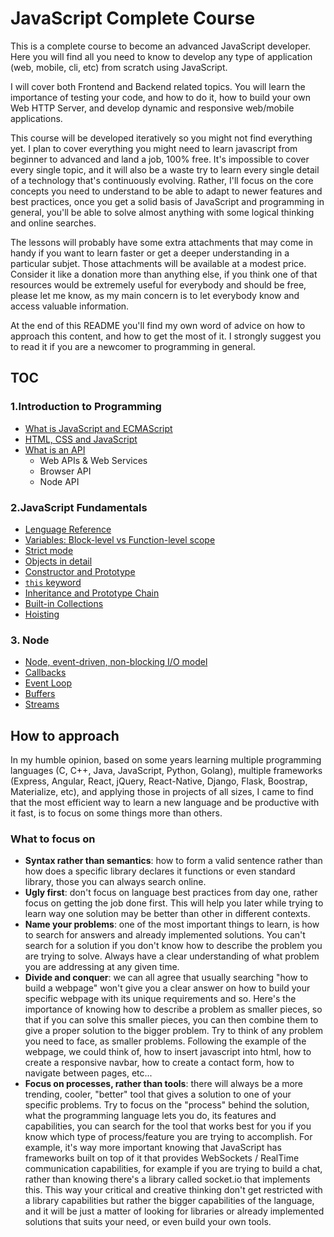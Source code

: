 # JavaScript Complete Course

This is a complete course to become an advanced JavaScript developer. Here you will find all you need to know to develop any type of application (web, mobile, cli, etc) from scratch using JavaScript.

I will cover both Frontend and Backend related topics. You will learn the importance of testing your code, and how to do it, how to build your own Web HTTP Server, and develop dynamic and responsive web/mobile applications.

This course will be developed iteratively so you might not find everything yet. I plan to cover everything you might need to learn javascript from beginner to advanced and land a job, 100% free. It's impossible to cover every single topic, and it will also be a waste try to learn every single detail of a technology that's continuously evolving. Rather, I'll focus on the core concepts you need to understand to be able to adapt to newer features and best practices, once you get a solid basis of JavaScript and programming in general, you'll be able to solve almost anything with some logical thinking and online searches.

The lessons will probably have some extra attachments that may come in handy if you want to learn faster or get a deeper understanding in a particular subjet. Those attachments will be available at a modest price. Consider it like a donation more than anything else, if you think one of that resources would be extremely useful for everybody and should be free, please let me know, as my main concern is to let everybody know and access valuable information.

At the end of this README you'll find my own word of advice on how to approach this content, and how to get the most of it. I strongly suggest you to read it if you are a newcomer to programming in general.

## TOC

### 1.Introduction to Programming

* [What is JavaScript and ECMAScript](./intro/README.md)
* [HTML, CSS and JavaScript](./intro/html-css.md)
* [What is an API](./intro/apis.md)
	* Web APIs & Web Services
	* Browser API
  * Node API

### 2.JavaScript Fundamentals

* [Lenguage Reference](https://developer.mozilla.org/en-US/docs/Web/JavaScript/Reference)
* [Variables: Block-level vs Function-level scope](./vanilla/vars.md)
* [Strict mode](./vanilla/strict.md)
* [Objects in detail](./vanilla/objects.md)
* [Constructor and Prototype](./vanilla/proto.md)
* [`this` keyword](./vanilla/this.md)
* [Inheritance and Prototype Chain](./vanilla/proto-chain.md)
* [Built-in Collections](./vanilla/collections.md)
* [Hoisting](./vanilla/hoisting.md)
 
### 3. Node

* [Node, event-driven, non-blocking I/O model](./node)
* [Callbacks](./node/callbacks.md)
* [Event Loop](./node/eventloop.md)
* [Buffers](./node/buffers.md)
* [Streams](./node/streams.md)

## How to approach

In my humble opinion, based on some years learning multiple programming languages (C, C++, Java, JavaScript, Python, Golang), multiple frameworks (Express, Angular, React, jQuery, React-Native, Django, Flask, Boostrap, Materialize, etc), and applying those in projects of all sizes, I came to find that the most efficient way to learn a new language and be productive with it fast, is to focus on some things more than others.

### What to focus on

* __Syntax rather than semantics__: how to form a valid sentence rather than how does a specific library declares it functions or even standard library, those you can always search online.
* __Ugly first__: don't focus on language best practices from day one, rather focus on getting the job done first. This will help you later while trying to learn way one solution may be better than other in different contexts.
* __Name your problems__: one of the most important things to learn, is how to search for answers and already implemented solutions. You can't search for a solution if you don't know how to describe the problem you are trying to solve. Always have a clear understanding of what problem you are addressing at any given time.
* __Divide and conquer__: we can all agree that usually searching "how to build a webpage" won't give you a clear answer on how to build your specific webpage with its unique requirements and so. Here's the importance of knowing how to describe a problem as smaller pieces, so that if you can solve this smaller pieces, you can then combine them to give a proper solution to the bigger problem. Try to think of any problem you need to face, as smaller problems. Following the example of the webpage, we could think of, how to insert javascript into html, how to create a responsive navbar, how to create a contact form, how to navigate between pages, etc...
* __Focus on processes, rather than tools__: there will always be a more trending, cooler, "better" tool that gives a solution to one of your specific problems. Try to focus on the "process" behind the solution, what the programming language lets you do, its features and capabilities, you can search for the tool that works best for you if you know which type of process/feature you are trying to accomplish. For example, it's way more important knowing that JavaScript has frameworks built on top of it that provides WebSockets / RealTime communication capabilities, for example if you are trying to build a chat, rather than knowing there's a library called socket.io that implements this. This way your critical and creative thinking don't get restricted with a library capabilities but rather the bigger capabilities of the language, and it will be just a matter of looking for libraries or already implemented solutions that suits your need, or even build your own tools.
